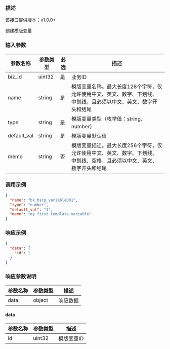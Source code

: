 ### 描述

该接口提供版本：v1.0.0+

创建模版变量

### 输入参数

| 参数名称    | 参数类型 | 必选 | 描述                                                         |
| ----------- | -------- | ---- | ------------------------------------------------------------ |
| biz_id      | uint32   | 是   | 业务ID                                                       |
| name        | string   | 是   | 模版变量名称。最大长度128个字符，仅允许使用中文、英文、数字、下划线、中划线，且必须以中文、英文、数字开头和结尾 |
| type        | string   | 是   | 模版变量类型（枚举值：string、number）                       |
| default_val | string   | 是   | 模版变量默认值                                               |
| memo        | string   | 否   | 模版变量描述。最大长度256个字符，仅允许使用中文、英文、数字、下划线、中划线、空格，且必须以中文、英文、数字开头和结尾 |

### 调用示例

```json
{
  "name": "bk_bscp_variable001",
  "type": "number",
  "default_val": "3",
  "memo": "my first template variable"
}
```

### 响应示例

```json
{
  "data": {
    "id": 1
  }
}
```

### 响应参数说明

| 参数名称 | 参数类型 | 描述     |
| -------- | -------- | -------- |
| data     | object   | 响应数据 |

#### data

| 参数名称 | 参数类型 | 描述       |
| -------- | -------- | ---------- |
| id       | uint32   | 模版变量ID |

